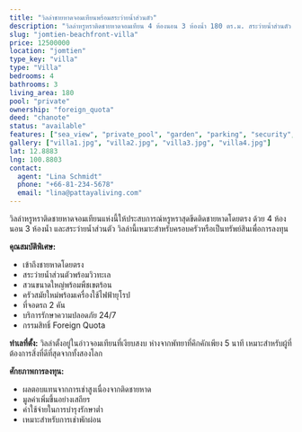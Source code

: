 ```yaml
---
title: "วิลล่าชายหาดจอมเทียนพร้อมสระว่ายน้ำส่วนตัว"
description: "วิลล่าหรูหราติดชายหาดจอมเทียน 4 ห้องนอน 3 ห้องน้ำ 180 ตร.ม. สระว่ายน้ำส่วนตัว สวน Foreign Quota เหมาะสำหรับครอบครัวและนักลงทุน"
slug: "jomtien-beachfront-villa"
price: 12500000
location: "jomtien"
type_key: "villa"
type: "Villa"
bedrooms: 4
bathrooms: 3
living_area: 180
pool: "private"
ownership: "foreign_quota"
deed: "chanote"
status: "available"
features: ["sea_view", "private_pool", "garden", "parking", "security", "beach_access"]
gallery: ["villa1.jpg", "villa2.jpg", "villa3.jpg", "villa4.jpg"]
lat: 12.8883
lng: 100.8803
contact:
  agent: "Lina Schmidt"
  phone: "+66-81-234-5678"
  email: "lina@pattayaliving.com"
---
```


วิลล่าหรูหราติดชายหาดจอมเทียนแห่งนี้ให้ประสบการณ์หรูหราสุดขีดติดชายหาดโดยตรง ด้วย 4 ห้องนอน 3 ห้องน้ำ และสระว่ายน้ำส่วนตัว วิลล่านี้เหมาะสำหรับครอบครัวหรือเป็นทรัพย์สินเพื่อการลงทุน

**คุณสมบัติพิเศษ:**
- เข้าถึงชายหาดโดยตรง
- สระว่ายน้ำส่วนตัวพร้อมวิวทะเล
- สวนขนาดใหญ่พร้อมพืชเขตร้อน
- ครัวสมัยใหม่พร้อมเครื่องใช้ไฟฟ้ายุโรป
- ที่จอดรถ 2 คัน
- บริการรักษาความปลอดภัย 24/7
- กรรมสิทธิ์ Foreign Quota

**ทำเลที่ตั้ง:**
วิลล่าตั้งอยู่ในอ่าวจอมเทียนที่เงียบสงบ ห่างจากพัทยาที่คึกคักเพียง 5 นาที เหมาะสำหรับผู้ที่ต้องการสิ่งที่ดีที่สุดจากทั้งสองโลก

**ศักยภาพการลงทุน:**
- ผลตอบแทนจากการเช่าสูงเนื่องจากติดชายหาด
- มูลค่าเพิ่มขึ้นอย่างเสถียร
- ค่าใช้จ่ายในการบำรุงรักษาต่ำ
- เหมาะสำหรับการเช่าพักผ่อน
